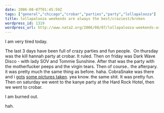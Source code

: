 ```yaml
---
date: 2006-08-07T01:45:59Z
tags: ["general","chicago","crobar","parties","party","lollapalooza"]
title: lollapalooza weekends are always the best/craziest/broken
wordpress_id: 1319
wordpress_url: http://www.nata2.org/2006/08/07/lollapalooza-weekends-are-always-the-bestcraziestbroken/
---
```


I am very tired today.

The last 3 days have been full of crazy parties and fun people.  On thursday was the kill hannah party at crobar. It ruled. Then on friday was Dark Wave Disco - with lady SOV and Tommie Sunshine. After that was the party with the motherfucker peeps and the virgin tears. Then of course.. the afterpary. it was pretty much the same thing as before. haha. CobraSnake was there and i <a href="http://thecobrasnake.com/partyphotos/chichgoice/IMG_8064.html">gots</a> <a href="http://thecobrasnake.com/partyphotos/chichgoice/IMG_8164.html">some pictures taken</a>. yea know. the same shit. It was pretty fun. Then on saturday we went to the kanye party at the Hard Rock Hotel, then we went to crobar.

I am burned out.

hah.
